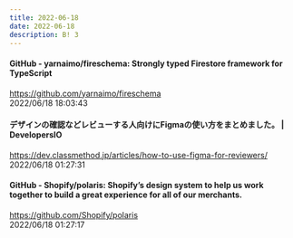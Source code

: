```yaml
---
title: 2022-06-18
date: 2022-06-18
description: B! 3
---
```


#### GitHub - yarnaimo/fireschema: Strongly typed Firestore framework for TypeScript
https://github.com/yarnaimo/fireschema<br>
2022/06/18 18:03:43<br>


#### デザインの確認などレビューする人向けにFigmaの使い方をまとめました。 | DevelopersIO
https://dev.classmethod.jp/articles/how-to-use-figma-for-reviewers/<br>
2022/06/18 01:27:31<br>


#### GitHub - Shopify/polaris: Shopify’s design system to help us work together to build a great experience for all of our merchants.
https://github.com/Shopify/polaris<br>
2022/06/18 01:27:17<br>


